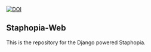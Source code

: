 [![DOI](https://zenodo.org/badge/31989879.svg)](https://zenodo.org/badge/latestdoi/31989879)

## Staphopia-Web ##

This is the repository for the Django powered Staphopia.

